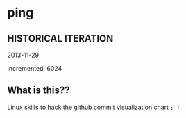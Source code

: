 # ping

## HISTORICAL ITERATION
2013-11-29

Incremented: 6024

## What is this?? 
Linux skills to hack the github commit visualization chart `;-)`
